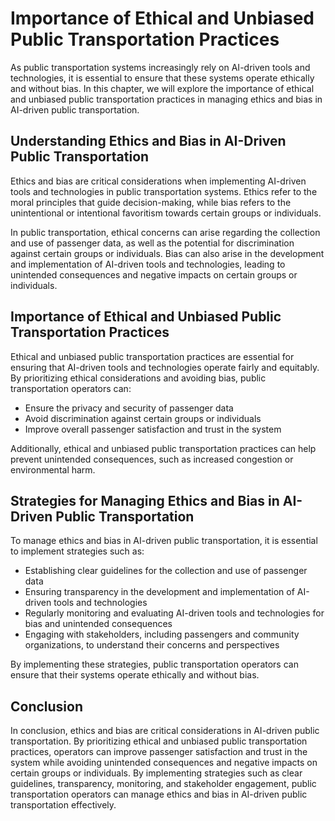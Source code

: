 Importance of Ethical and Unbiased Public Transportation Practices
==========================================================================================================================================

As public transportation systems increasingly rely on AI-driven tools and technologies, it is essential to ensure that these systems operate ethically and without bias. In this chapter, we will explore the importance of ethical and unbiased public transportation practices in managing ethics and bias in AI-driven public transportation.

Understanding Ethics and Bias in AI-Driven Public Transportation
----------------------------------------------------------------

Ethics and bias are critical considerations when implementing AI-driven tools and technologies in public transportation systems. Ethics refer to the moral principles that guide decision-making, while bias refers to the unintentional or intentional favoritism towards certain groups or individuals.

In public transportation, ethical concerns can arise regarding the collection and use of passenger data, as well as the potential for discrimination against certain groups or individuals. Bias can also arise in the development and implementation of AI-driven tools and technologies, leading to unintended consequences and negative impacts on certain groups or individuals.

Importance of Ethical and Unbiased Public Transportation Practices
------------------------------------------------------------------

Ethical and unbiased public transportation practices are essential for ensuring that AI-driven tools and technologies operate fairly and equitably. By prioritizing ethical considerations and avoiding bias, public transportation operators can:

* Ensure the privacy and security of passenger data
* Avoid discrimination against certain groups or individuals
* Improve overall passenger satisfaction and trust in the system

Additionally, ethical and unbiased public transportation practices can help prevent unintended consequences, such as increased congestion or environmental harm.

Strategies for Managing Ethics and Bias in AI-Driven Public Transportation
--------------------------------------------------------------------------

To manage ethics and bias in AI-driven public transportation, it is essential to implement strategies such as:

* Establishing clear guidelines for the collection and use of passenger data
* Ensuring transparency in the development and implementation of AI-driven tools and technologies
* Regularly monitoring and evaluating AI-driven tools and technologies for bias and unintended consequences
* Engaging with stakeholders, including passengers and community organizations, to understand their concerns and perspectives

By implementing these strategies, public transportation operators can ensure that their systems operate ethically and without bias.

Conclusion
----------

In conclusion, ethics and bias are critical considerations in AI-driven public transportation. By prioritizing ethical and unbiased public transportation practices, operators can improve passenger satisfaction and trust in the system while avoiding unintended consequences and negative impacts on certain groups or individuals. By implementing strategies such as clear guidelines, transparency, monitoring, and stakeholder engagement, public transportation operators can manage ethics and bias in AI-driven public transportation effectively.
